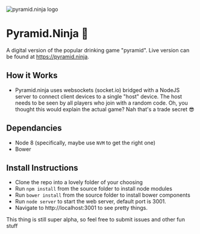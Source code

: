 ![pyramid.ninja logo](https://storage.googleapis.com/rouic-storage/pyramid.ninja/logo_dark%404x.png)

# Pyramid.Ninja 🔺
A digital version of the popular drinking game "pyramid". Live version can be found at https://pyramid.ninja.

## How it Works
* Pyramid.ninja uses websockets (socket.io) bridged with a NodeJS server to connect client devices to a single "host" device. The host needs to be seen by all players who join with a random code. Oh, you thought this would explain the actual game? Nah that's a trade secret  😎

## Dependancies
* Node 8 (specifically, maybe use `NVM` to get the right one)
* Bower

## Install Instructions
* Clone the repo into a lovely folder of your choosing
* Run `npm install` from the source folder to install node modules
* Run `bower install` from the source folder to install bower components
* Run `node server` to start the web server, default port is 3001.
* Navigate to http://localhost:3001 to see pretty things.

This thing is still super alpha, so feel free to submit issues and other fun stuff